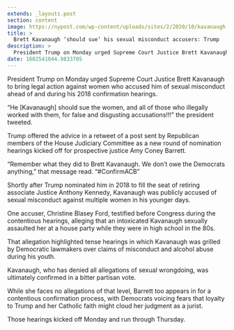 ```yaml
--- 
extends: _layouts.post 
section: content 
image: https://nypost.com/wp-content/uploads/sites/2/2020/10/kavanaugh.jpg?quality=90&strip=all&w=1200 
title: > 
  Brett Kavanaugh ‘should sue’ his sexual misconduct accusers: Trump 
description: > 
  President Trump on Monday urged Supreme Court Justice Brett Kavanaugh to bring legal action against women who accused him of sexual misconduct ahead of and during his 2018 confirmation hearings.“He [Kavanaugh] should sue the women, and all of those who illegally worked with them, for false and disgusting accusations!!“#ConfirmACB”Shortly after Trump nominated him in 2018 to fill the seat of retiring associate Justice Anthony Kennedy, Kavanaugh was publicly accused of sexual misconduct against multiple women in his younger days.That allegation highlighted tense hearings in which Kavanaugh was grilled by Democratic lawmakers over claims of misconduct and alcohol abuse during his youth.Those hearings kicked off Monday and run through Thursday. 
date: 1602541044.9833705 
--- 
```

President Trump on Monday urged Supreme Court Justice Brett Kavanaugh to bring legal action against women who accused him of sexual misconduct ahead of and during his 2018 confirmation hearings.

“He [Kavanaugh] should sue the women, and all of those who illegally worked with them, for false and disgusting accusations!!!” the president tweeted.

Trump offered the advice in a retweet of a post sent by Republican members of the House Judiciary Committee as a new round of nomination hearings kicked off for prospective justice Amy Coney Barrett.

“Remember what they did to Brett Kavanaugh. We don’t owe the Democrats anything,” that message read. “#ConfirmACB”

Shortly after Trump nominated him in 2018 to fill the seat of retiring associate Justice Anthony Kennedy, Kavanaugh was publicly accused of sexual misconduct against multiple women in his younger days.

One accuser, Christine Blasey Ford, testified before Congress during the contentious hearings, alleging that an intoxicated Kavanaugh sexually assaulted her at a house party while they were in high school in the 80s.

That allegation highlighted tense hearings in which Kavanaugh was grilled by Democratic lawmakers over claims of misconduct and alcohol abuse during his youth.

Kavanaugh, who has denied all allegations of sexual wrongdoing, was ultimately confirmed in a bitter partisan vote.

While she faces no allegations of that level, Barrett too appears in for a contentious confirmation process, with Democrats voicing fears that loyalty to Trump and her Catholic faith might cloud her judgment as a jurist.

Those hearings kicked off Monday and run through Thursday.